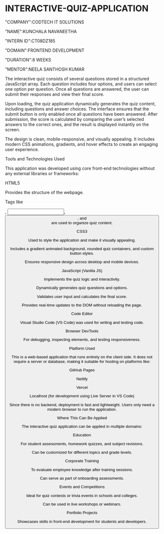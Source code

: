 # INTERACTIVE-QUIZ-APPLICATION

"COMPANY":CODTECH IT SOLUTIONS

"NAME":KUNCHALA NAVANEETHA

"INTERN ID":CT08DZ185

"DOMAIN":FRONTEND DEVELOPMENT

"DURATION":8 WEEKS

"MENTOR":NEELA SANTHOSH KUMAR

The interactive quiz consists of several questions stored in a structured JavaScript array. Each question includes four options, and users can select one option per question. Once all questions are answered, the user can submit their responses and view their final score.

Upon loading, the quiz application dynamically generates the quiz content, including questions and answer choices. The interface ensures that the submit button is only enabled once all questions have been answered. After submission, the score is calculated by comparing the user’s selected answers to the correct ones, and the result is displayed instantly on the screen.

The design is clean, mobile-responsive, and visually appealing. It includes modern CSS animations, gradients, and hover effects to create an engaging user experience.

Tools and Technologies Used

This application was developed using core front-end technologies without any external libraries or frameworks:

HTML5

Provides the structure of the webpage.

Tags like <form>, <input>, <button>, and <div> are used to organize quiz content.

CSS3

Used to style the application and make it visually appealing.

Includes a gradient animated background, rounded quiz containers, and custom button styles.

Ensures responsive design across desktop and mobile devices.

JavaScript (Vanilla JS)

Implements the quiz logic and interactivity.

Dynamically generates quiz questions and options.

Validates user input and calculates the final score.

Provides real-time updates to the DOM without reloading the page.

Code Editor

Visual Studio Code (VS Code) was used for writing and testing code.

Browser DevTools

For debugging, inspecting elements, and testing responsiveness.

Platform Used

This is a web-based application that runs entirely on the client side. It does not require a server or database, making it suitable for hosting on platforms like:

GitHub Pages

Netlify

Vercel

Localhost (for development using Live Server in VS Code)

Since there is no backend, deployment is fast and lightweight. Users only need a modern browser to run the application.

Where This Can Be Applied

The interactive quiz application can be applied in multiple domains:

Education

For student assessments, homework quizzes, and subject revisions.

Can be customized for different topics and grade levels.

Corporate Training

To evaluate employee knowledge after training sessions.

Can serve as part of onboarding assessments.

Events and Competitions

Ideal for quiz contests or trivia events in schools and colleges.

Can be used in live workshops or webinars.

Portfolio Projects

Showcases skills in front-end development for students and developers.

